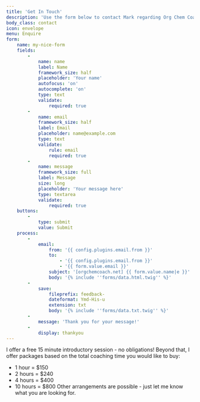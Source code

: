 ```yaml
---
title: 'Get In Touch'
description: 'Use the form below to contact Mark regarding Org Chem Coaching.'
body_class: contact
icon: envelope
menu: Enquire
form:
    name: my-nice-form
    fields:
        -
            name: name
            label: Name
            framework_size: half
            placeholder: 'Your name'
            autofocus: 'on'
            autocomplete: 'on'
            type: text
            validate:
                required: true
        -
            name: email
            framework_size: half
            label: Email
            placeholder: name@example.com
            type: text
            validate:
                rule: email
                required: true
        -
            name: message
            framework_size: full
            label: Message
            size: long
            placeholder: 'Your message here'
            type: textarea
            validate:
                required: true
    buttons:
        -
            type: submit
            value: Submit
    process:
        -
            email:
                from: '{{ config.plugins.email.from }}'
                to:
                    - '{{ config.plugins.email.from }}'
                    - '{{ form.value.email }}'
                subject: '[orgchemcoach.net] {{ form.value.name|e }}'
                body: '{% include ''forms/data.html.twig'' %}'
        -
            save:
                fileprefix: feedback-
                dateformat: Ymd-His-u
                extension: txt
                body: '{% include ''forms/data.txt.twig'' %}'
        -
            message: 'Thank you for your message!'
        -
            display: thankyou
---
```


I offer a free 15 minute introductory session - no obligations! Beyond that, I offer packages based on the total coaching time you would like to buy:
* 1 hour = $150
* 2 hours = $240
* 4 hours = $400
* 10 hours = $800
Other arrangements are possible - just let me know what you are looking for.